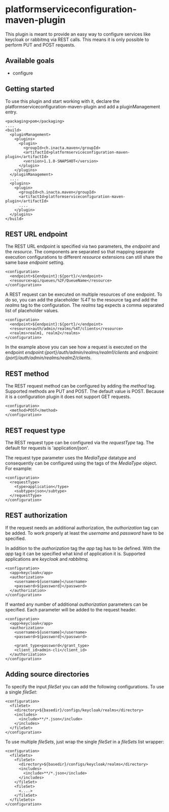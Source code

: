 # platformserviceconfiguration-maven-plugin

This plugin is meant to provide an easy way to configure services like keycloak or 
rabbitmq via REST calls. This means it is only possible to perform PUT and POST 
requests.


## Available goals

* configure


## Getting started

To use this plugin and start working with it, declare the 
platformserviceconfiguration-maven-plugin and add a pluginManagement entry.

    <packaging>pom</packaging>
    ....
    <build>
      <pluginManagement>
        <plugins>
          <plugin>
            <groupId>ch.inacta.maven</groupId>
            <artifactId>platformserviceconfiguration-maven-plugin</artifactId>
            <version>1.1.0-SNAPSHOT</version>
          </plugin>
        </plugins>
      </pluginManagement>
      ....
      <plugins>
        <plugin>
          <groupId>ch.inacta.maven</groupId>
          <artifactId>platformserviceconfiguration-maven-plugin</artifactId>
          ....
        </plugin>
      </plugins>
    </build>


## REST URL endpoint

The REST URL endpoint is specified via two parameters, the *endpoint* and 
the *resource*. The components are separated so that mapping separate 
execution configurations to different *resource* extensions can still share 
the same base *endpoint* setting.

    <configuration>
      <endpoint>${endpoint}:${port}/</endpoint>
      <resource>api/queues/%2F/QueueName</resource>
    </configuration>

A REST request can be executed on multiple resources of one endpoint. To 
do so, you can add the placeholder *%4T* to the resource tag and add the 
*realms* tag to the configuration. The *realms* tag expects a comma 
separated list of placeholder values.

    <configuration>
      <endpoint>${endpoint}:${port}/</endpoint>
      <resource>auth/admin/realms/%4T/clients</resource>
      <realms>realm1, realm2</realms>
    </configuration>

In the example above you can see how a request is executed on the endpoint 
*${endpoint}:${port}/auth/admin/realms/realm1/clients* and 
*${endpoint}:${port}/auth/admin/realms/realm2/clients*.


## REST method

The REST request method can be configured by adding the *method* tag. 
Supported methods are PUT and POST. The default value is POST. Because 
it is a configuration plugin it does not support GET requests.

    <configuration>
      <method>POST</method>
    </configuration>


## REST request type

The REST request type can be configured via the *requestType* tag. 
The default for requests is 'application/json'.

The request type parameter uses the *MediaType* datatype and 
consequently can be configured using the tags of the *MediaType* 
object. For example:

    <configuration>
      <requestType>
        <type>application</type>
        <subtype>json</subtype>
      </requestType>
    </configuration>


## REST authorization

If the request needs an additional authorization, the *authorization* 
tag can be added. To work properly at least the *username* and 
*password* have to be specified.

In addition to the *authorization* tag the *app* tag has to be 
defined. With the *app* tag it can be specified what kind of 
application it is. Supported applications are *keycloak* and 
*rabbitmq*.

    <configuration>
      <app>keycloak</app>
      <authorization>
        <username>${username}</username>
        <password>${password}</password>
      </authorization>
    </configuration>

If wanted any number of additional *authorization* parameters can 
be specified. Each parameter will be added to the request header.

    <configuration>
      <app>keycloak</app>
      <authorization>
        <username>${username}</username>
        <password>${password}</password>
         
        <grant_type>password</grant_type>
        <client_id>admin-cli</client_id>
      </authorization>
    </configuration>


## Adding source directories

To specify the input *fileSet* you can add the following 
configurations. To use a single *fileSet*:

    <configuration>
      <fileSet>
        <directory>${basedir}/configs/keycloak/realms</directory>
        <includes>
          <include>**/*.json</include>
        </includes>
      </fileSet>
    </configuration>

To use multiple *fileSets*, just wrap the single *fileSet* 
in a *fileSets* list wrapper:

    <configuration>
      <fileSets>
        <fileSet>
          <directory>${basedir}/configs/keycloak/realms</directory>
          <includes>
            <include>**/*.json</include>
          </includes>
        </fileSet>
        <fileSet>
          <....>
        </fileSet>
      </fileSets>
    </configuration>
